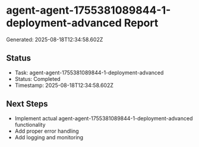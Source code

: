 # agent-agent-1755381089844-1-deployment-advanced Report

Generated: 2025-08-18T12:34:58.602Z

## Status
- Task: agent-agent-1755381089844-1-deployment-advanced
- Status: Completed
- Timestamp: 2025-08-18T12:34:58.602Z

## Next Steps
- Implement actual agent-agent-1755381089844-1-deployment-advanced functionality
- Add proper error handling
- Add logging and monitoring
